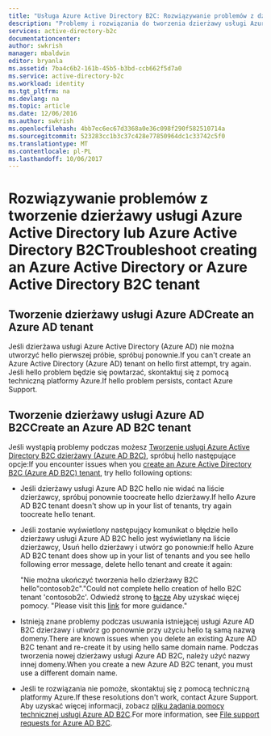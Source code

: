 ```yaml
---
title: "Usługa Azure Active Directory B2C: Rozwiązywanie problemów z dzierżawcom tworzenie | Dokumentacja firmy Microsoft"
description: "Problemy i rozwiązania do tworzenia dzierżawy usługi Azure Active Directory lub Azure Active Directory B2C."
services: active-directory-b2c
documentationcenter: 
author: swkrish
manager: mbaldwin
editor: bryanla
ms.assetid: 7ba4c6b2-161b-45b5-b3bd-ccb662f5d7a0
ms.service: active-directory-b2c
ms.workload: identity
ms.tgt_pltfrm: na
ms.devlang: na
ms.topic: article
ms.date: 12/06/2016
ms.author: swkrish
ms.openlocfilehash: 4bb7ec6ec67d3368a0e36c098f290f582510714a
ms.sourcegitcommit: 523283cc1b3c37c428e77850964dc1c33742c5f0
ms.translationtype: MT
ms.contentlocale: pl-PL
ms.lasthandoff: 10/06/2017
---
```

# <a name="troubleshoot-creating-an-azure-active-directory-or-azure-active-directory-b2c-tenant"></a><span data-ttu-id="7d6d1-103">Rozwiązywanie problemów z tworzenie dzierżawy usługi Azure Active Directory lub Azure Active Directory B2C</span><span class="sxs-lookup"><span data-stu-id="7d6d1-103">Troubleshoot creating an Azure Active Directory or Azure Active Directory B2C tenant</span></span> 

## <a name="create-an-azure-ad-tenant"></a><span data-ttu-id="7d6d1-104">Tworzenie dzierżawy usługi Azure AD</span><span class="sxs-lookup"><span data-stu-id="7d6d1-104">Create an Azure AD tenant</span></span>
<span data-ttu-id="7d6d1-105">Jeśli dzierżawa usługi Azure Active Directory (Azure AD) nie można utworzyć hello pierwszej próbie, spróbuj ponownie.</span><span class="sxs-lookup"><span data-stu-id="7d6d1-105">If you can't create an Azure Active Directory (Azure AD) tenant on hello first attempt, try again.</span></span> <span data-ttu-id="7d6d1-106">Jeśli hello problem będzie się powtarzać, skontaktuj się z pomocą techniczną platformy Azure.</span><span class="sxs-lookup"><span data-stu-id="7d6d1-106">If hello problem persists, contact Azure Support.</span></span>

## <a name="create-an-azure-ad-b2c-tenant"></a><span data-ttu-id="7d6d1-107">Tworzenie dzierżawy usługi Azure AD B2C</span><span class="sxs-lookup"><span data-stu-id="7d6d1-107">Create an Azure AD B2C tenant</span></span>
<span data-ttu-id="7d6d1-108">Jeśli wystąpią problemy podczas możesz [Tworzenie usługi Azure Active Directory B2C dzierżawy (Azure AD B2C)](active-directory-b2c-get-started.md), spróbuj hello następujące opcje:</span><span class="sxs-lookup"><span data-stu-id="7d6d1-108">If you encounter issues when you [create an Azure Active Directory B2C (Azure AD B2C) tenant](active-directory-b2c-get-started.md), try hello following options:</span></span>

* <span data-ttu-id="7d6d1-109">Jeśli dzierżawy usługi Azure AD B2C hello nie widać na liście dzierżawcy, spróbuj ponownie toocreate hello dzierżawy.</span><span class="sxs-lookup"><span data-stu-id="7d6d1-109">If hello Azure AD B2C tenant doesn't show up in your list of tenants, try again toocreate hello tenant.</span></span>
* <span data-ttu-id="7d6d1-110">Jeśli zostanie wyświetlony następujący komunikat o błędzie hello dzierżawy usługi Azure AD B2C hello jest wyświetlany na liście dzierżawcy, Usuń hello dzierżawy i utwórz go ponownie:</span><span class="sxs-lookup"><span data-stu-id="7d6d1-110">If hello Azure AD B2C tenant does show up in your list of tenants and you see hello following  error message, delete hello tenant and create it again:</span></span>

    <span data-ttu-id="7d6d1-111">"Nie można ukończyć tworzenia hello dzierżawy B2C hello"contosob2c".</span><span class="sxs-lookup"><span data-stu-id="7d6d1-111">"Could not complete hello creation of hello B2C tenant 'contosob2c'.</span></span> <span data-ttu-id="7d6d1-112">Odwiedź stronę to [łącze](http://go.microsoft.com/fwlink/?LinkID=624192&clcid=0x409) Aby uzyskać więcej pomocy. "</span><span class="sxs-lookup"><span data-stu-id="7d6d1-112">Please visit this [link](http://go.microsoft.com/fwlink/?LinkID=624192&clcid=0x409) for more guidance."</span></span>
* <span data-ttu-id="7d6d1-113">Istnieją znane problemy podczas usuwania istniejącej usługi Azure AD B2C dzierżawy i utwórz go ponownie przy użyciu hello tą samą nazwą domeny.</span><span class="sxs-lookup"><span data-stu-id="7d6d1-113">There are known issues when you delete an existing Azure AD B2C tenant and re-create it by using hello same domain name.</span></span> <span data-ttu-id="7d6d1-114">Podczas tworzenia nowej dzierżawy usługi Azure AD B2C, należy użyć nazwy innej domeny.</span><span class="sxs-lookup"><span data-stu-id="7d6d1-114">When you create a new Azure AD B2C tenant, you must use a different domain name.</span></span>
* <span data-ttu-id="7d6d1-115">Jeśli te rozwiązania nie pomoże, skontaktuj się z pomocą techniczną platformy Azure.</span><span class="sxs-lookup"><span data-stu-id="7d6d1-115">If these resolutions don't work, contact Azure Support.</span></span> <span data-ttu-id="7d6d1-116">Aby uzyskać więcej informacji, zobacz [pliku żądania pomocy technicznej usługi Azure AD B2C](active-directory-b2c-support.md).</span><span class="sxs-lookup"><span data-stu-id="7d6d1-116">For more information, see [File support requests for Azure AD B2C](active-directory-b2c-support.md).</span></span>

